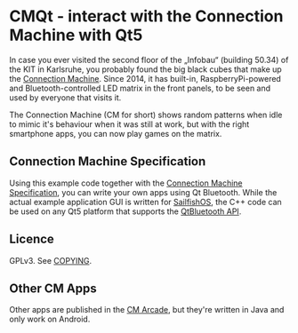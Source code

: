 # CMQt - interact with the Connection Machine with Qt5 #
In case you ever visited the second floor of the „Infobau“ (building 50.34) of the KIT in Karlsruhe, you probably found
the big black cubes that make up the [Connection Machine][]. Since 2014, it has built-in, RaspberryPi-powered and
Bluetooth-controlled LED matrix in the front panels, to be seen and used by everyone that visits it.

The Connection Machine (CM for short) shows random patterns when idle to mimic it's behaviour when it was still at work,
but with the right smartphone apps, you can now play games on the matrix.

## Connection Machine Specification ##
Using this example code together with the [Connection Machine Specification][], you can write your own apps using Qt
Bluetooth. While the actual example application GUI is written for [SailfishOS][], the C++ code can be used on any Qt5
platform that supports the [QtBluetooth API][].

## Licence ##
GPLv3. See [COPYING](COPYING).

## Other CM Apps ##
Other apps are published in the [CM Arcade][], but they're written in Java and only work on Android.


[CM Arcade]: http://www.teco.kit.edu/cm
[Connection Machine Specification]: http://www.teco.kit.edu/cm/dev/
[SailfishOS]: https://sailfishos.org/
[QtBluetooth API]: http://doc.qt.io/qt-5/qtbluetooth-index.html
[Connection Machine]: http://en.wikipedia.org/wiki/Connection_Machine
